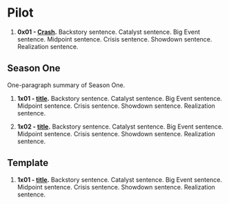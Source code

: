 # Pilot

1. **0x01 - [Crash](docs/episodes/0x01-crash.md).**
Backstory sentence.
Catalyst sentence.
Big Event sentence.
Midpoint sentence.
Crisis sentence.
Showdown sentence.
Realization sentence.

## Season One

One-paragraph summary of Season One.

1. **1x01 - [title](docs/episodes/1x01.md).**
Backstory sentence.
Catalyst sentence.
Big Event sentence.
Midpoint sentence.
Crisis sentence.
Showdown sentence.
Realization sentence.

1. **1x02 - [title](docs/episodes/1x02.md).**
Backstory sentence.
Catalyst sentence.
Big Event sentence.
Midpoint sentence.
Crisis sentence.
Showdown sentence.
Realization sentence.


## Template

1. **1x01 - [title](docs/episodes/1x01.md).**
Backstory sentence.
Catalyst sentence.
Big Event sentence.
Midpoint sentence.
Crisis sentence.
Showdown sentence.
Realization sentence.
